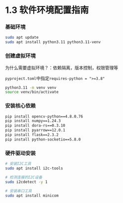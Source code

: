 # 1.3 软件环境配置指南
### 基础环境

```bash
sudo apt update
sudo apt install python3.11 python3.11-venv
```

### 创建虚拟环境

 为什么需要虚拟环境？：依赖隔离，版本控制，权限管理等

`pyproject.toml`中指定`requires-python = ">=3.8"`

```bash
python3.11 -m venv venv
source venv/bin/activate
```

### 安装核心依赖

```bash
pip install opencv-python==4.8.0.76
pip install numpy==1.24.3
pip install dora-rs==0.3.10
pip install pyarrow==12.0.1
pip install flask==2.3.2
pip install python-socketio==5.8.0
```

### 硬件驱动安装

```bash
# 安装I2C工具
sudo apt install i2c-tools

# 检测连接的I2C设备
sudo i2cdetect -y 1

# 安装串口工具
sudo apt install minicom
```
